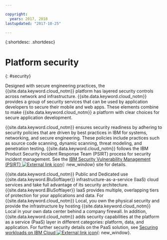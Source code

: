 ```yaml
---

copyright:
  years: 2017, 2018
lastupdated: "2017-10-25"

---
```


{:shortdesc: .shortdesc}

# Platform security
{: #security}

Designed with secure engineering practices, the {{site.data.keyword.cloud_notm}} platform has layered security controls across network and infrastructure. {{site.data.keyword.cloud_notm}} provides a group of security services that can be used by application developers to secure their mobile and web apps. These elements combine to make {{site.data.keyword.cloud_notm}} a platform with clear choices for secure application development.

{{site.data.keyword.cloud_notm}} ensures security readiness by adhering to security policies that are driven by best practices in IBM for systems, networking, and secure engineering. These policies include practices such as source code scanning, dynamic scanning, threat modeling, and penetration testing. {{site.data.keyword.cloud_notm}} follows the IBM Product Security Incident Response Team (PSIRT) process for security incident management. See the [IBM Security Vulnerability Management (PSIRT) ![External link icon](../icons/launch-glyph.svg "External link icon")](http://www-03.ibm.com/security/secure-engineering/process.html){: new_window} site for details.

{{site.data.keyword.cloud_notm}} Public and Dedicated use {{site.data.keyword.BluSoftlayer}} infrastructure-as-a-service (IaaS) cloud services and take full advantage of its security architecture. {{site.data.keyword.BluSoftlayer}} IaaS provides multiple, overlapping tiers of protection for your applications and data. For {{site.data.keyword.cloud_notm}} Local, you own the physical security and provide the infrastructure by hosting {{site.data.keyword.cloud_notm}} Local in your own data center behind a company firewall. In addition, {{site.data.keyword.cloud_notm}} adds security capabilities at the platform as a service (PaaS) layer in different categories: platform, data, and application. For further security details on the PaaS solution, see [Securing workloads on IBM Cloud ![External link icon](../icons/launch-glyph.svg "External link icon")](https://developer.ibm.com/cloudarchitecture/docs/security/securing-workloads-ibm-cloud/){: new_window}.
